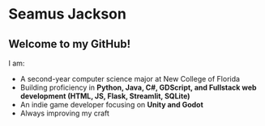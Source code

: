 # Seamus Jackson

## Welcome to my GitHub!

I am:
- A second-year computer science major at New College of Florida 
- Building proficiency in **Python, Java, C#, GDScript, and Fullstack web development (HTML, JS, Flask, Streamlit, SQLite)**
- An indie game developer focusing on **Unity and Godot** 
- Always improving my craft
